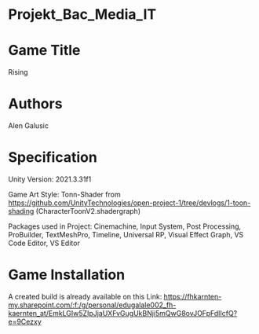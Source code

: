# Projekt_Bac_Media_IT

# Game Title
Rising

# Authors
Alen Galusic

# Specification

Unity Version: 2021.3.31f1

Game Art Style: Tonn-Shader from https://github.com/UnityTechnologies/open-project-1/tree/devlogs/1-toon-shading (CharacterToonV2.shadergraph)

Packages used in Project: Cinemachine, Input System, Post Processing, ProBuilder, TextMeshPro, Timeline, Universal RP, Visual Effect Graph, VS Code Editor, VS Editor

# Game Installation
A created build is already available on this Link: https://fhkarnten-my.sharepoint.com/:f:/g/personal/edugalale002_fh-kaernten_at/EmkLGIw5ZIpJjaUXFvGugUkBNji5mQwG8ovJOFpFdlIcfQ?e=9Cezxy
